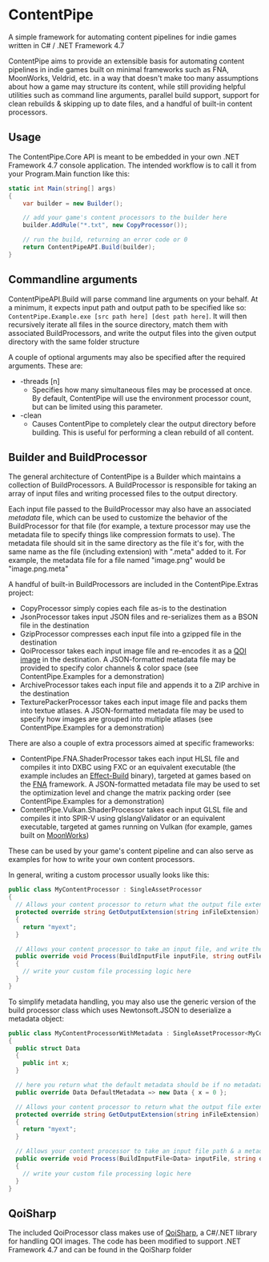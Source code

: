 # ContentPipe

A simple framework for automating content pipelines for indie games written in C# / .NET Framework 4.7

ContentPipe aims to provide an extensible basis for automating content pipelines in indie games built on minimal frameworks such as FNA, MoonWorks, Veldrid, etc. in a way that doesn't make too many assumptions about how a game may structure its content, while still providing helpful utilities such as command line arguments, parallel build support, support for clean rebuilds & skipping up to date files, and a handful of built-in content processors.

## Usage

The ContentPipe.Core API is meant to be embedded in your own .NET Framework 4.7 console application. The intended workflow is to call it from your Program.Main function like this:

```csharp
static int Main(string[] args)
{
    var builder = new Builder();

    // add your game's content processors to the builder here
    builder.AddRule("*.txt", new CopyProcessor());

    // run the build, returning an error code or 0
    return ContentPipeAPI.Build(builder);
}
```

## Commandline arguments

ContentPipeAPI.Build will parse command line arguments on your behalf. At a minimum, it expects input path and output path to be specified like so: `ContentPipe.Example.exe [src path here] [dest path here]`. It will then recursively iterate all files in the source directory, match them with associated BuildProcessors, and write the output files into the given output directory with the same folder structure

A couple of optional arguments may also be specified after the required arguments. These are:

* -threads [n]
  * Specifies how many simultaneous files may be processed at once. By default, ContentPipe will use the environment processor count, but can be limited using this parameter.
* -clean
  * Causes ContentPipe to completely clear the output directory before building. This is useful for performing a clean rebuild of all content.

## Builder and BuildProcessor

The general architecture of ContentPipe is a Builder which maintains a collection of BuildProcessors. A BuildProcessor is responsible for taking an array of input files and writing processed files to the output directory.

Each input file passed to the BuildProcessor may also have an associated *metadata* file, which can be used to customize the behavior of the BuildProcessor for that file (for example, a texture processor may use the metadata file to specify things like compression formats to use). The metadata file should sit in the same directory as the file it's for, with the same name as the file (including extension) with ".meta" added to it. For example, the metadata file for a file named "image.png" would be "image.png.meta"

A handful of built-in BuildProcessors are included in the ContentPipe.Extras project:

* CopyProcessor simply copies each file as-is to the destination
* JsonProcessor takes input JSON files and re-serializes them as a BSON file in the destination
* GzipProcessor compresses each input file into a gzipped file in the destination
* QoiProcessor takes each input image file and re-encodes it as a [QOI image](https://github.com/phoboslab/qoi) in the destination. A JSON-formatted metadata file may be provided to specify color channels & color space (see ContentPipe.Examples for a demonstration)
* ArchiveProcessor takes each input file and appends it to a ZIP archive in the destination
* TexturePackerProcessor takes each input image file and packs them into textue atlases. A JSON-formatted metadata file may be used to specify how images are grouped into multiple atlases (see ContentPipe.Examples for a demonstration)

There are also a couple of extra processors aimed at specific frameworks:

* ContentPipe.FNA.ShaderProcessor takes each input HLSL file and compiles it into DXBC using FXC or an equivalent executable (the example includes an [Effect-Build](https://github.com/GlaireDaggers/Effect-Build/) binary), targeted at games based on the [FNA](https://github.com/FNA-XNA/FNA) framework. A JSON-formatted metadata file may be used to set the optimization level and change the matrix packing order (see ContentPipe.Examples for a demonstration)
* ContentPipe.Vulkan.ShaderProcessor takes each input GLSL file and compiles it into SPIR-V using glslangValidator or an equivalent executable, targeted at games running on Vulkan (for example, games built on [MoonWorks](https://gitea.moonside.games/MoonsideGames/MoonWorks.git))

These can be used by your game's content pipeline and can also serve as examples for how to write your own content processors.

In general, writing a custom processor usually looks like this:

```csharp
public class MyContentProcessor : SingleAssetProcessor
{
  // Allows your content processor to return what the output file extension should be for a given input file's extension
  protected override string GetOutputExtension(string inFileExtension)
  {
    return "myext";
  }

  // Allows your content processor to take an input file, and write the final content to the given output file path
  public override void Process(BuildInputFile inputFile, string outFilePath, BuildOptions options)
  {
    // write your custom file processing logic here
  }
}
```

To simplify metadata handling, you may also use the generic version of the build processor class which uses Newtonsoft.JSON to deserialize a metadata object:

```csharp
public class MyContentProcessorWithMetadata : SingleAssetProcessor<MyContentProcessorWithMetadata.Data>
{
  public struct Data
  {
    public int x;
  }

  // here you return what the default metadata should be if no metadata file is provided
  public override Data DefaultMetadata => new Data { x = 0 };

  // Allows your content processor to return what the output file extension should be for a given input file's extension
  protected override string GetOutputExtension(string inFileExtension)
  {
    return "myext";
  }

  // Allows your content processor to take an input file path & a metadata object, and write the final content to the given output file path
  public override void Process(BuildInputFile<Data> inputFile, string outFilePath, BuildOptions options)
  {
    // write your custom file processing logic here
  }
}
```

## QoiSharp

The included QoiProcessor class makes use of [QoiSharp](https://github.com/NUlliiON/QoiSharp), a C#/.NET library for handling QOI images. The code has been modified to support .NET Framework 4.7 and can be found in the QoiSharp folder

